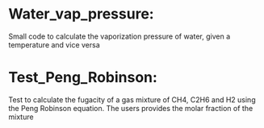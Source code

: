 # Water_vap_pressure:
Small code to calculate the vaporization pressure of water, given a temperature and vice versa
# Test_Peng_Robinson:
Test to calculate the fugacity of a gas mixture of CH4, C2H6 and H2 using the Peng Robinson equation. The users provides the molar fraction of the mixture

